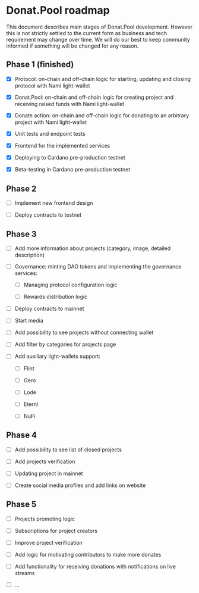 # Donat.Pool roadmap

This document describes main stages of Donat.Pool development. However this is not strictly settled to the current form as business and tech requirement may change over time. We will do our best to keep community informed if something will be changed for any reason.

## Phase 1 (finished)

- [x] Protocol: on-chain and off-chain logic for starting, updating and closing protocol with Nami light-wallet

- [x] Donat.Pool: on-chain and off-chain logic for creating project and receiving raised funds with Nami light-wallet

- [x] Donate action: on-chain and off-chain logic for donating to an arbitrary project with Nami light-wallet

- [x] Unit tests and endpoint tests

- [x] Frontend for the implemented services

- [x] Deploying to Cardano pre-production testnet

- [x] Beta-testing in Cardano pre-production testnet

## Phase 2

- [ ] Implement new frontend design

- [ ] Deploy contracts to testnet

## Phase 3

- [ ] Add more information about projects (category, image, detailed description)

- [ ] Governance: minting DAO tokens and implementing the governance services:

  - [ ] Managing protocol configuration logic

  - [ ] Rewards distribution logic

- [ ] Deploy contracts to mainnet

- [ ] Start media

- [ ] Add possibility to see projects without connecting wallet

- [ ] Add filter by categories for projects page

- [ ] Add auxiliary light-wallets support: 

  - [ ] Flint

  - [ ] Gero

  - [ ] Lode

  - [ ] Eternl

  - [ ] NuFi

## Phase 4

- [ ] Add possibility to see list of closed projects

- [ ] Add projects verification

- [ ] Updating project in mainnet

- [ ] Create social media profiles and add links on website

## Phase 5

- [ ] Projects promoting logic

- [ ] Subscriptions for project creators

- [ ] Improve project verification

- [ ] Add logic for motivating contributors to make more donates

- [ ] Add functionality for receiving donations with notifications on live streams

- [ ] ...

